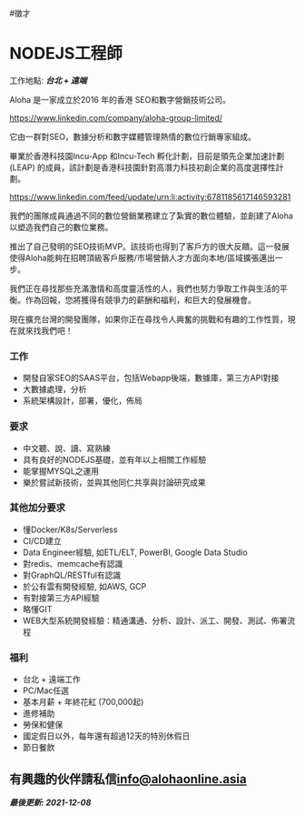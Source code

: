 #徵才

# NODEJS工程師
工作地點: **_台北 + 遠端_**


Aloha 是一家成立於2016 年的香港 SEO和數字營銷技術公司。

<https://www.linkedin.com/company/aloha-group-limited/>

它由一群對SEO，數據分析和數字媒體管理熱情的數位行銷專家組成。

畢業於香港科技園Incu-App 和Incu-Tech 孵化計劃，目前是領先企業加速計劃(LEAP) 的成員，該計劃是香港科技園針對高潛力科技初創企業的高度選擇性計劃。

<https://www.linkedin.com/feed/update/urn:li:activity:6781185617146593281>

我們的團隊成員通過不同的數位營銷業務建立了紮實的數位體驗，並創建了Aloha以塑造我們自己的數位業務。

推出了自己發明的SEO技術MVP。該技術也得到了客戶方的很大反饋。這一發展使得Aloha能夠在招聘頂級客戶服務/市場營銷人才方面向本地/區域擴張邁出一步。

我們正在尋找那些充滿激情和高度靈活性的人，我們也努力爭取工作與生活的平衡。作為回報，您將獲得有競爭力的薪酬和福利，和巨大的發展機會。

現在擴充台灣的開發團隊，如果你正在尋找令人興奮的挑戰和有趣的工作性質，現在就來找我們吧！


### 工作
- 開發自家SEO的SAAS平台，包括Webapp後端，數據庫，第三方API對接
- 大數據處理，分析
- 系統架構設計，部署，優化，佈局

### 要求
- 中文聽、說、讀、寫熟練
- 具有良好的NODEJS基礎，並有年以上相關工作經驗
- 能掌握MYSQL之運用
- 樂於嘗試新技術，並與其他同仁共享與討論研究成果

### 其他加分要求
- 懂Docker/K8s/Serverless
- CI/CD建立
- Data Engineer經驗, 如ETL/ELT, PowerBI, Google Data Studio
- 對redis、memcache有認識
- 對GraphQL/RESTful有認識
- 於公有雲有開發經驗, 如AWS, GCP
- 有對接第三方API經驗
- 略懂GIT
- WEB大型系統開發經驗：精通溝通、分析、設計、派工、開發、測試、佈署流程

### 福利
- 台北 + 遠端工作
- PC/Mac任選
- 基本月薪 + 年終花紅 (700,000起)
- 進修補助
- 勞保和健保
- 國定假日以外，每年還有超過12天的特別休假日
- 節日餐飲

## 有興趣的伙伴請私信<info@alohaonline.asia>

__*最後更新: 2021-12-08*__
